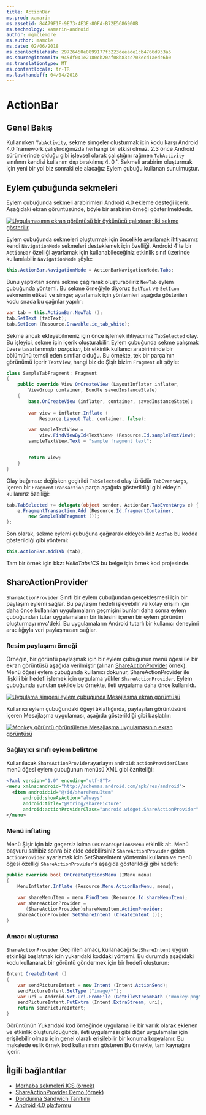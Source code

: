 ```yaml
---
title: ActionBar
ms.prod: xamarin
ms.assetid: 84A79F1F-9E73-4E3E-80FA-B72E5686900B
ms.technology: xamarin-android
author: mgmclemore
ms.author: mamcle
ms.date: 02/06/2018
ms.openlocfilehash: 29726450e0899177f3223deeade1cb4766d933a5
ms.sourcegitcommit: 945df041e2180cb20af08b83cc703ecd1aedc6b0
ms.translationtype: MT
ms.contentlocale: tr-TR
ms.lasthandoff: 04/04/2018
---
```

# <a name="actionbar"></a>ActionBar


## <a name="overview"></a>Genel Bakış

Kullanırken `TabActivity`, sekme simgeler oluşturmak için kodu karşı Android 4.0 framework çalıştırdığınızda herhangi bir etkisi olmaz. 2.3 önce Android sürümlerinde olduğu gibi işlevsel olarak çalıştığını rağmen `TabActivity` sınıfının kendisi kullanım dışı bırakılmış 4. 0 '. Sekmeli arabirim oluşturmak için yeni bir yol biz sonraki ele alacağız Eylem çubuğu kullanan sunulmuştur.


## <a name="action-bar-tabs"></a>Eylem çubuğunda sekmeleri

Eylem çubuğunda sekmeli arabirimleri Android 4.0 ekleme desteği içerir.
Aşağıdaki ekran görüntüsünde, böyle bir arabirim örneği gösterilmektedir.

[![Uygulamasının ekran görüntüsü bir öykünücü çalıştıran; iki sekme gösterilir](action-bar-images/25-actionbartabs.png)](action-bar-images/25-actionbartabs.png#lightbox)

Eylem çubuğunda sekmeleri oluşturmak için öncelikle ayarlamak ihtiyacımız kendi `NavigationMode` sekmeleri desteklemek için özelliği. Android 4'te bir `ActionBar` özelliği ayarlamak için kullanabileceğiniz etkinlik sınıf üzerinde kullanılabilir `NavigationMode` şöyle:

```csharp
this.ActionBar.NavigationMode = ActionBarNavigationMode.Tabs;
```

Bunu yaptıktan sonra sekme çağırarak oluşturabiliriz `NewTab` eylem çubuğunda yöntemi. Bu sekme örneğiyle diyoruz `SetText` ve `SetIcon` sekmenin etiketi ve simge; ayarlamak için yöntemleri aşağıda gösterilen kodu sırada bu çağrılar yapılır:

```csharp
var tab = this.ActionBar.NewTab ();
tab.SetText (tabText);
tab.SetIcon (Resource.Drawable.ic_tab_white);
```

Sekme ancak ekleyebilmeniz için önce işlemek ihtiyacımız `TabSelected` olay. Bu işleyici, sekme için içerik oluşturabilir. Eylem çubuğunda sekme çalışmak üzere tasarlanmıştır *parçaları*, bir etkinlik kullanıcı arabiriminde bir bölümünü temsil eden sınıflar olduğu. Bu örnekte, tek bir parça'nın görünümü içerir `TextView`, hangi biz de Şişir bizim `Fragment` alt şöyle:

```csharp
class SampleTabFragment: Fragment
{           
    public override View OnCreateView (LayoutInflater inflater,
        ViewGroup container, Bundle savedInstanceState)
    {
        base.OnCreateView (inflater, container, savedInstanceState);
       
        var view = inflater.Inflate (
            Resource.Layout.Tab, container, false);

        var sampleTextView =
            view.FindViewById<TextView> (Resource.Id.sampleTextView);            
        sampleTextView.Text = "sample fragment text";


        return view;
    }
}
```

Olay bağımsız değişken geçirildi `TabSelected` olay türüdür `TabEventArgs`, içeren bir `FragmentTransaction` parça aşağıda gösterildiği gibi ekleyin kullanırız özelliği:

```csharp
tab.TabSelected += delegate(object sender, ActionBar.TabEventArgs e) {             
    e.FragmentTransaction.Add (Resource.Id.fragmentContainer,
        new SampleTabFragment ());
};
```

Son olarak, sekme eylemi çubuğuna çağırarak ekleyebiliriz `AddTab` bu kodda gösterildiği gibi yöntemi:

```csharp
this.ActionBar.AddTab (tab);
```

Tam bir örnek için bkz: *HelloTabsICS* bu belge için örnek kod projesinde.


## <a name="shareactionprovider"></a>ShareActionProvider

`ShareActionProvider` Sınıfı bir eylem çubuğundan gerçekleşmesi için bir paylaşım eylemi sağlar. Bu paylaşım hedefi işleyebilir ve kolay erişim için daha önce kullanılan uygulamaların geçmişini bunları daha sonra eylem çubuğundan tutar uygulamaların bir listesini içeren bir eylem görünüm oluşturmayı mvc'deki. Bu uygulamaların Android tutarlı bir kullanıcı deneyimi aracılığıyla veri paylaşmasını sağlar.


### <a name="image-sharing-example"></a>Resim paylaşımı örneği

Örneğin, bir görüntü paylaşmak için bir eylem çubuğunun menü öğesi ile bir ekran görüntüsü aşağıda verilmiştir (alınan [ShareActionProvider](https://developer.xamarin.com/samples/monodroid/ShareActionProviderDemo/) örnek). Menü öğesi eylem çubuğunda kullanıcı dokunur, ShareActionProvider ile ilişkili bir hedefi işlemek için uygulama yükler `ShareActionProvider`. Eylem çubuğunda sunulan şekilde bu örnekte, ileti uygulama daha önce kullanıldı.

[![Uygulama simgesi eylem çubuğunda Mesajlaşma ekran görüntüsü](action-bar-images/09-shareactionprovider.png)](action-bar-images/09-shareactionprovider.png#lightbox)


Kullanıcı eylem çubuğundaki öğeyi tıklattığında, paylaşılan görüntüsünü içeren Mesajlaşma uygulaması, aşağıda gösterildiği gibi başlatılır:

[![Monkey görüntü görüntüleme Mesajlaşma uygulamasının ekran görüntüsü](action-bar-images/10-messagewithimage.png)](action-bar-images/10-messagewithimage.png#lightbox)


### <a name="specifying-the-action-provider-class"></a>Sağlayıcı sınıfı eylem belirtme

Kullanılacak `ShareActionProvider`ayarlayın `android:actionProviderClass` menü öğesi eylem çubuğunun menüsü XML gibi özniteliği:

```xml
<?xml version="1.0" encoding="utf-8"?>
<menu xmlns:android="http://schemas.android.com/apk/res/android">
  <item android:id="@+id/shareMenuItem"
      android:showAsAction="always"
      android:title="@string/sharePicture"
      android:actionProviderClass="android.widget.ShareActionProvider" />
</menu>
```


### <a name="inflating-the-menu"></a>Menü inflating

Menü Şişir için biz geçersiz kılma `OnCreateOptionsMenu` etkinlik alt. Menü başvuru sahibiz sonra biz elde edebilirsiniz `ShareActionProvider` gelen `ActionProvider` ayarlamak için SetShareIntent yöntemini kullanın ve menü öğesi özelliği `ShareActionProvider`'s aşağıda gösterildiği gibi hedefi:

```csharp
public override bool OnCreateOptionsMenu (IMenu menu)
{
    MenuInflater.Inflate (Resource.Menu.ActionBarMenu, menu);       
           
    var shareMenuItem = menu.FindItem (Resource.Id.shareMenuItem);           
    var shareActionProvider =
       (ShareActionProvider)shareMenuItem.ActionProvider;
    shareActionProvider.SetShareIntent (CreateIntent ());
}
```


### <a name="creating-the-intent"></a>Amacı oluşturma

`ShareActionProvider` Geçirilen amacı, kullanacağı `SetShareIntent` uygun etkinliği başlatmak için yukarıdaki koddaki yöntemi. Bu durumda aşağıdaki kodu kullanarak bir görüntü göndermek için bir hedefi oluşturun:

```csharp
Intent CreateIntent ()
{  
    var sendPictureIntent = new Intent (Intent.ActionSend);
    sendPictureIntent.SetType ("image/*");
    var uri = Android.Net.Uri.FromFile (GetFileStreamPath ("monkey.png"));          
    sendPictureIntent.PutExtra (Intent.ExtraStream, uri);
    return sendPictureIntent;
}
```

Görüntünün Yukarıdaki kod örneğinde uygulama ile bir varlık olarak eklenen ve etkinlik oluşturulduğunda, ileti uygulaması gibi diğer uygulamalar için erişilebilir olması için genel olarak erişilebilir bir konuma kopyalanır. Bu makalede eşlik örnek kod kullanımını gösteren Bu örnekte, tam kaynağını içerir.



## <a name="related-links"></a>İlgili bağlantılar

- [Merhaba sekmeleri ICS (örnek)](https://developer.xamarin.com/samples/HelloTabsICS/)
- [ShareActionProvider Demo (örnek)](https://developer.xamarin.com/samples/monodroid/ShareActionProviderDemo/)
- [Dondurma Sandwich Tanıtımı](http://www.android.com/about/ice-cream-sandwich/)
- [Android 4.0 platformu](http://developer.android.com/sdk/android-4.0.html)
